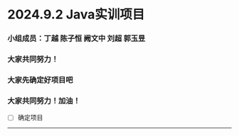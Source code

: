 # 2024.9.2 Java实训项目
### 小组成员：丁越 陈子恒 阙文中 刘超 郭玉昱
### 大家共同努力！
### 大家先确定好项目吧
### 大家共同努力！加油！
-[ ] 确定项目
---


